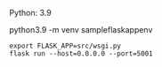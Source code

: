 Python: 3.9

python3.9 -m venv sampleflaskappenv


```
export FLASK_APP=src/wsgi.py
flask run --host=0.0.0.0 --port=5001
```